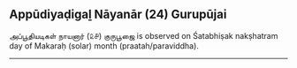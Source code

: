 ## Appūdiyaḍigaḻ Nāyanār (24) Gurupūjai
அப்பூதியடிகள் நாயனார் (௨௪) குருபூஜை is observed on Śatabhiṣak nakṣhatram day of Makaraḥ (solar) month (praatah/paraviddha).



---
